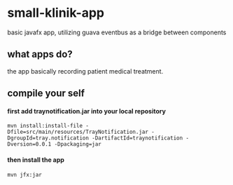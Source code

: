 # small-klinik-app
basic javafx app, utilizing guava eventbus as a bridge between components

## what apps do?
the app basically recording patient medical treatment.

## compile your self
#### first add traynotification.jar into your local repository
```
mvn install:install-file -Dfile=src/main/resources/TrayNotification.jar -DgroupId=tray.notification -DartifactId=traynotification -Dversion=0.0.1 -Dpackaging=jar
```
#### then install the app
```
mvn jfx:jar
```
